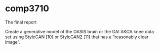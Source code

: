 # comp3710
The final report

Create a generative model of the OASIS brain or the OAI AKOA knee data set using StyleGAN [10] or StyleGAN2 [11] that has a “reasonably clear image”.
